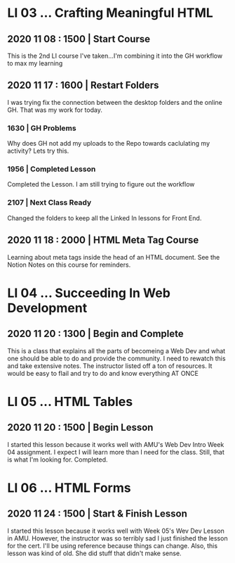 # LI 03 ... Crafting Meaningful HTML
## 2020 11 08 : 1500 | Start Course
This is the 2nd LI course I've taken...I'm combining it into the GH workflow to max my learning

## 2020 11 17 : 1600 | Restart Folders
I was trying fix the connection between the desktop folders and the online GH.  That was my work for today.
### 1630 | GH Problems
Why does GH not add my uploads to the Repo towards caclulating my activity?  Lets try this.  
### 1956 | Completed Lesson
Completed the Lesson.  I am still trying to figure out the workflow
### 2107 | Next Class Ready
Changed the folders to keep all the Linked In lessons for Front End.

## 2020 11 18 : 2000 | HTML Meta Tag Course
Learning about meta tags inside the head of an HTML document.  See the Notion Notes on this course for reminders.  

# LI 04 ... Succeeding In Web Development
## 2020 11 20 : 1300 | Begin and Complete
This is a class that explains all the parts of becomeing a Web Dev and what one should be able to do and provide the community.  I need to rewatch this and take extensive notes.  The instructor listed off a ton of resources.  It would be easy to flail and try to do and know everything AT ONCE

# LI 05 ... HTML Tables
## 2020 11 20 : 1500 | Begin Lesson
I started this lesson because it works well with AMU's Web Dev Intro Week 04 assignment.  I expect I will learn more than I need for the class.  Still, that is what I'm looking for.  Completed.

# LI 06 ... HTML Forms
## 2020 11 24 : 1500 | Start & Finish Lesson
I started this lesson because it works well with Week 05's Wev Dev Lesson in AMU.  However, the instructor was so terribly sad I just finished the lesson for the cert.  I'll be using reference because things can change.  Also, this lesson was kind of old.  She did stuff that didn't make sense. 










